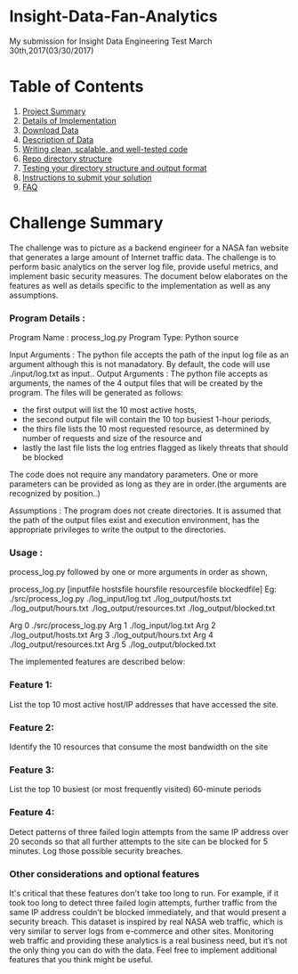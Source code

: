 # Insight-Data-Fan-Analytics
My submission for Insight Data Engineering Test March 30th,2017(03/30/2017)
# Table of Contents
1. [Project Summary](README.md#challenge-summary)
2. [Details of Implementation](README.md#details-of-implementation)
3. [Download Data](README.md#download-data)
4. [Description of Data](README.md#description-of-data)
5. [Writing clean, scalable, and well-tested code](README.md#writing-clean-scalable-and-well-tested-code)
6. [Repo directory structure](README.md#repo-directory-structure)
7. [Testing your directory structure and output format](README.md#testing-your-directory-structure-and-output-format)
8. [Instructions to submit your solution](README.md#instructions-to-submit-your-solution)
9. [FAQ](README.md#faq)


# Challenge Summary

The challenge was to picture as a backend engineer for a NASA fan website that generates a large amount of Internet traffic data.  The challenge is to perform basic analytics on the server log file, provide useful metrics, and implement basic security measures. 
The document below elaborates on the features as well as details specific to the implementation as well as any assumptions.

### Program Details :
Program Name : process_log.py
Program Type: Python source

Input Arguments : The python file accepts the path of the input log file as an argument although this is not manadatory.
By default, the code will use ./input/log.txt as input..
Output Arguments : The python file accepts as arguments, the names of the 4 output files that will be created by the program.
The files will be generated as follows:
- the first output will list the 10 most active hosts, 
- the second output file will contain the 10 top busiest 1-hour periods,
- the thirs file lists the 10 most requested resource, as determined by number of requests and size of the resource and 
- lastly the last file lists the log entries flagged as likely threats that should be blocked

The code does not require any mandatory parameters. One or more parameters can be provided as long as they are in order.(the arguments are recognized by position..)

Assumptions : The program does not create directories. It is assumed that the path of the output files exist and execution environment, has the appropriate privileges to write the output to the directories.

### Usage : 

process_log.py followed by one or more arguments in order as shown,

process_log.py [inputfile hostsfile hoursfile resourcesfile blockedfile]
Eg:  ./src/process_log.py ./log_input/log.txt ./log_output/hosts.txt ./log_output/hours.txt ./log_output/resources.txt ./log_output/blocked.txt

Arg  0 ./src/process_log.py
Arg  1 ./log_input/log.txt
Arg  2 ./log_output/hosts.txt
Arg  3 ./log_output/hours.txt
Arg  4 ./log_output/resources.txt
Arg  5 ./log_output/blocked.txt

The implemented features are described below: 

### Feature 1: 
List the top 10 most active host/IP addresses that have accessed the site. 

### Feature 2: 
Identify the 10 resources that consume the most bandwidth on the site

### Feature 3:
List the top 10 busiest (or most frequently visited) 60-minute periods 

### Feature 4: 
Detect patterns of three failed login attempts from the same IP address over 20 seconds so that all further attempts to the site can be blocked for 5 minutes. Log those possible security breaches.


### Other considerations and optional features
It's critical that these features don't take too long to run. For example, if it took too long to detect three failed login attempts, further traffic from the same IP address couldn’t be blocked immediately, and that would present a security breach.
This dataset is inspired by real NASA web traffic, which is very similar to server logs from e-commerce and other sites. Monitoring web traffic and providing these analytics is a real business need, but it’s not the only thing you can do with the data. Feel free to implement additional features that you think might be useful.

